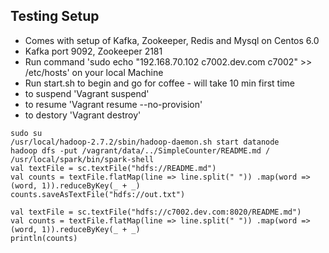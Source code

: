 ## Testing Setup

- Comes with setup of Kafka, Zookeeper, Redis and Mysql on Centos 6.0 
- Kafka port 9092, Zookeeper 2181 
- Run command  'sudo echo "192.168.70.102 c7002.dev.com c7002" >> /etc/hosts' on your local Machine
- Run start.sh to begin and go for coffee - will take 10 min first time
- to suspend 'Vagrant suspend'
- to resume  'Vagrant resume --no-provision'
- to destory 'Vagrant destroy'

```
sudo su
/usr/local/hadoop-2.7.2/sbin/hadoop-daemon.sh start datanode
hadoop dfs -put /vagrant/data/../SimpleCounter/README.md /
/usr/local/spark/bin/spark-shell
val textFile = sc.textFile("hdfs://README.md")
val counts = textFile.flatMap(line => line.split(" ")) .map(word => (word, 1)).reduceByKey(_ + _)
counts.saveAsTextFile("hdfs://out.txt")
```


```
val textFile = sc.textFile("hdfs://c7002.dev.com:8020/README.md")
val counts = textFile.flatMap(line => line.split(" ")) .map(word => (word, 1)).reduceByKey(_ + _)
println(counts)
```
